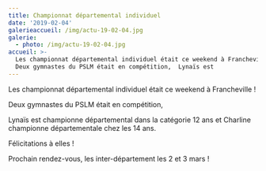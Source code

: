 ```yaml
---
title: Championnat départemental individuel
date: '2019-02-04'
galerieaccueil: /img/actu-19-02-04.jpg
galerie:
  - photo: /img/actu-19-02-04.jpg
accueil: >-
  Les championnat départemental individuel était ce weekend à Francheville ! 
  Deux gymnastes du PSLM était en compétition,  Lynaïs est
---
```

Les championnat départemental individuel était ce weekend à Francheville !

Deux gymnastes du PSLM était en compétition, 

Lynaïs est championne départemental dans la catégorie 12 ans et Charline championne départementale chez les 14 ans. 

Félicitations à elles !

Prochain rendez-vous, les inter-département les 2 et 3 mars !

